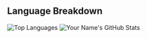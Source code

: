 ## Language Breakdown
![Top Languages](https://github-readme-stats.vercel.app/api/top-langs/?username=Jmomanyi&layout=compact&hide=html,css,javascript)
![Your Name's GitHub Stats](https://github-readme-stats.vercel.app/api?username=Jmomanyi&show_icons=true&theme=radical&include_all_commits=true&count_private=true)
